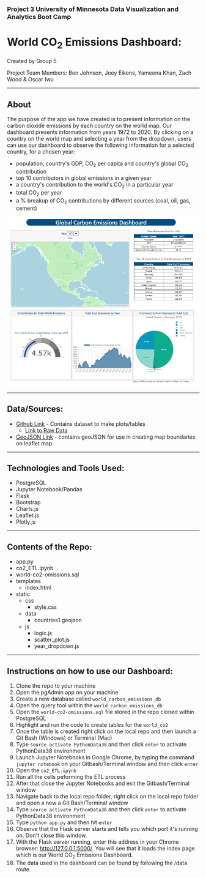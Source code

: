 ### Project 3 University of Minnesota Data Visualization and Analytics Boot Camp
# World CO<sub>2</sub> Emissions Dashboard:

Created by Group 5 

Project Team Members: Ben Johnson, Joey Eikens, Yameena Khan, Zach Wood & Oscar Iwu
____________
## About 
The purpose of the app we have created is to present information on the carbon dioxide emissions by each country on the world map. Our dashboard presents information from years 1972 to 2020.
By clicking on a country on the world map and selecting a year from the dropdown, users can use our dashboard to observe the following information for a selected country, for a chosen year:
- population, country's GDP, CO<sub>2</sub> per capita and country's global CO<sub>2</sub> contribution
- top 10 contributors in global emissions in a given year
- a country's contribution to the world's CO<sub>2</sub> in a particular year
- total CO<sub>2</sub> per year
- a % breakup of CO<sub>2</sub> contributions by different sources (coal, oil, gas, cement)

<p align="center">
  <img src="Images/dashboard.png" />
</p>

____________
## Data/Sources:

- [Github Link](https://github.com/owid/co2-data) - Contains dataset to make plots/tables
  - [Link to Raw Data](https://raw.githubusercontent.com/owid/co2-data/master/owid-co2-data.csv)
- [GeoJSON Link](https://datahub.io/core/geo-countries/r/countries.geojson) - contains geoJSON for use in creating map boundaries on leaflet map



____________
## Technologies and Tools Used:

- PostgreSQL
- Jupyter Notebook/Pandas
- Flask 
- Bootstrap
- Charts.js
- Leaflet.js
- Plotly.js

_____________
## Contents of the Repo:

- app.py
- co2_ETL.ipynb
- world-co2-omissions.sql
- templates
  - index.html
- static
  - css
    - style.css
  - data
    - countries1.geojson
  - js
    - logic.js
    - scatter_plot.js
    - year_dropdown.js


_____________
## Instructions on how to use our Dashboard:

1. Clone the repo to your machine
1. Open the pgAdmin app on your machine
1. Create a new database called ``world_carbon_emissions_db`` 
1. Open the query tool within the ``world_carbon_emissions_db`` 
1. Open the ``world-co2-omissions.sql`` file stored in the repo cloned within PostgreSQL
1. Highlight and run the code to create tables for the ``world_co2``
1. Once the table is created right click on the local repo and then launch a Git Bash (Windows) or Terminal (Mac)
1. Type ``source activate PythonData38`` and then click ``enter`` to activate PythonData38 environment 
1. Launch Jupyter Notebooks in Google Chrome, by typing the command ``jupyter notebook`` on your Gitbash/Terminal window and then click ``enter``
1. Open the ``co2_ETL.ipynb``
1. Run all the cells peforming the ETL process
1. After that close the Jupyter Notebooks and exit the Gitbash/Terminal window
1. Navigate back to the local repo folder, right click on the local repo folder and open a new a Git Bash/Terminal window
1. Type ``source activate PythonData38`` and then click ``enter`` to activate PythonData38 environment 
1. Type ``python app.py`` and then hit ``enter``
1. Observe that the Flask server starts and tells you which port it's running on. Don't close this window.
1. With the Flask server running, enter this address in your Chrome browser: http://127.0.0.1:5000/. You will see that it loads the index page which is our World CO<sub>2</sub> Emissions Dashboard.
1. The data used in the dashboard can be found by following the /data route.
